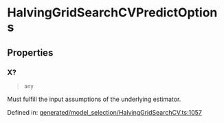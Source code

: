 # HalvingGridSearchCVPredictOptions

## Properties

### X?

> `any`

Must fulfill the input assumptions of the underlying estimator.

Defined in:  [generated/model\_selection/HalvingGridSearchCV.ts:1057](https://github.com/transitive-bullshit/scikit-learn-ts/blob/b59c1ff/packages/sklearn/src/generated/model_selection/HalvingGridSearchCV.ts#L1057)
